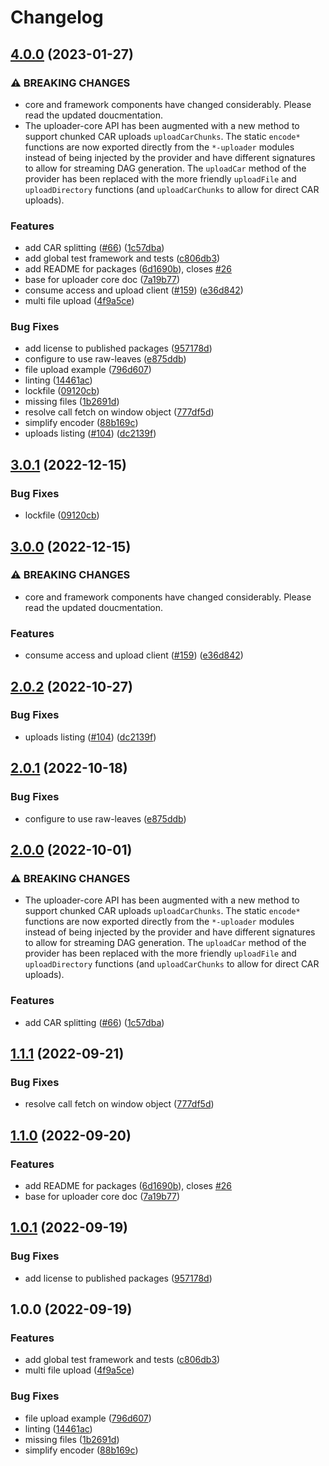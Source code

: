 # Changelog

## [4.0.0](https://github.com/web3-storage/w3ui/compare/uploader-core-v3.0.2...uploader-core-v4.0.0) (2023-01-27)


### ⚠ BREAKING CHANGES

* core and framework components have changed considerably. Please read the updated doucmentation.
* The uploader-core API has been augmented with a new method to support chunked CAR uploads `uploadCarChunks`. The static `encode*` functions are now exported directly from the `*-uploader` modules instead of being injected by the provider and have different signatures to allow for streaming DAG generation. The `uploadCar` method of the provider has been replaced with the more friendly `uploadFile` and `uploadDirectory` functions (and `uploadCarChunks` to allow for direct CAR uploads).

### Features

* add CAR splitting ([#66](https://github.com/web3-storage/w3ui/issues/66)) ([1c57dba](https://github.com/web3-storage/w3ui/commit/1c57dba9ef51845927432acd3836d4c576eb39fe))
* add global test framework and tests ([c806db3](https://github.com/web3-storage/w3ui/commit/c806db31b9432ec1303e47ddaf0187ffd220ccd0))
* add README for packages ([6d1690b](https://github.com/web3-storage/w3ui/commit/6d1690b3ba557a95c4203f6f22fe5c6700626766)), closes [#26](https://github.com/web3-storage/w3ui/issues/26)
* base for uploader core doc ([7a19b77](https://github.com/web3-storage/w3ui/commit/7a19b77e2d2fbc599ad2cb3aa4e3e9ec800514a0))
* consume access and upload client ([#159](https://github.com/web3-storage/w3ui/issues/159)) ([e36d842](https://github.com/web3-storage/w3ui/commit/e36d842b1695032355ab29646c3dce6a33880517))
* multi file upload ([4f9a5ce](https://github.com/web3-storage/w3ui/commit/4f9a5ced2d3819dd5d3eb05c0a273230ff003de2))


### Bug Fixes

* add license to published packages ([957178d](https://github.com/web3-storage/w3ui/commit/957178d72cb0051c2f798793a314acd23b8f3beb))
* configure to use raw-leaves ([e875ddb](https://github.com/web3-storage/w3ui/commit/e875ddb6da931cf595e055b3049afd7f2e6f9622))
* file upload example ([796d607](https://github.com/web3-storage/w3ui/commit/796d6076bd0781c23ccaafd3d259830950f43959))
* linting ([14461ac](https://github.com/web3-storage/w3ui/commit/14461acf82ec05b7a856dee37f62026c07ba0d9f))
* lockfile ([09120cb](https://github.com/web3-storage/w3ui/commit/09120cb93d550fc8e1f7df39cb7585fefc3f4dca))
* missing files ([1b2691d](https://github.com/web3-storage/w3ui/commit/1b2691d604a5b2fba4ac08b357a64cb48beecbad))
* resolve call fetch on window object ([777df5d](https://github.com/web3-storage/w3ui/commit/777df5dbbd3aaa890a095c7eb39d74633505690e))
* simplify encoder ([88b169c](https://github.com/web3-storage/w3ui/commit/88b169cd58393e53235c75d60a1d0c116d3d21e0))
* uploads listing ([#104](https://github.com/web3-storage/w3ui/issues/104)) ([dc2139f](https://github.com/web3-storage/w3ui/commit/dc2139f5e00c9195c480ce5c98a78b4296713ac7))

## [3.0.1](https://github.com/web3-storage/w3ui/compare/uploader-core-v3.0.0...uploader-core-v3.0.1) (2022-12-15)


### Bug Fixes

* lockfile ([09120cb](https://github.com/web3-storage/w3ui/commit/09120cb93d550fc8e1f7df39cb7585fefc3f4dca))

## [3.0.0](https://github.com/web3-storage/w3ui/compare/uploader-core-v2.0.2...uploader-core-v3.0.0) (2022-12-15)


### ⚠ BREAKING CHANGES

* core and framework components have changed considerably. Please read the updated doucmentation.

### Features

* consume access and upload client ([#159](https://github.com/web3-storage/w3ui/issues/159)) ([e36d842](https://github.com/web3-storage/w3ui/commit/e36d842b1695032355ab29646c3dce6a33880517))

## [2.0.2](https://github.com/web3-storage/w3ui/compare/uploader-core-v2.0.1...uploader-core-v2.0.2) (2022-10-27)


### Bug Fixes

* uploads listing ([#104](https://github.com/web3-storage/w3ui/issues/104)) ([dc2139f](https://github.com/web3-storage/w3ui/commit/dc2139f5e00c9195c480ce5c98a78b4296713ac7))

## [2.0.1](https://github.com/web3-storage/w3ui/compare/uploader-core-v2.0.0...uploader-core-v2.0.1) (2022-10-18)


### Bug Fixes

* configure to use raw-leaves ([e875ddb](https://github.com/web3-storage/w3ui/commit/e875ddb6da931cf595e055b3049afd7f2e6f9622))

## [2.0.0](https://github.com/web3-storage/w3ui/compare/uploader-core-v1.1.1...uploader-core-v2.0.0) (2022-10-01)


### ⚠ BREAKING CHANGES

* The uploader-core API has been augmented with a new method to support chunked CAR uploads `uploadCarChunks`. The static `encode*` functions are now exported directly from the `*-uploader` modules instead of being injected by the provider and have different signatures to allow for streaming DAG generation. The `uploadCar` method of the provider has been replaced with the more friendly `uploadFile` and `uploadDirectory` functions (and `uploadCarChunks` to allow for direct CAR uploads).

### Features

* add CAR splitting ([#66](https://github.com/web3-storage/w3ui/issues/66)) ([1c57dba](https://github.com/web3-storage/w3ui/commit/1c57dba9ef51845927432acd3836d4c576eb39fe))

## [1.1.1](https://github.com/web3-storage/w3ui/compare/uploader-core-v1.1.0...uploader-core-v1.1.1) (2022-09-21)


### Bug Fixes

* resolve call fetch on window object ([777df5d](https://github.com/web3-storage/w3ui/commit/777df5dbbd3aaa890a095c7eb39d74633505690e))

## [1.1.0](https://github.com/web3-storage/w3ui/compare/uploader-core-v1.0.1...uploader-core-v1.1.0) (2022-09-20)


### Features

* add README for packages ([6d1690b](https://github.com/web3-storage/w3ui/commit/6d1690b3ba557a95c4203f6f22fe5c6700626766)), closes [#26](https://github.com/web3-storage/w3ui/issues/26)
* base for uploader core doc ([7a19b77](https://github.com/web3-storage/w3ui/commit/7a19b77e2d2fbc599ad2cb3aa4e3e9ec800514a0))

## [1.0.1](https://github.com/web3-storage/w3ui/compare/uploader-core-v1.0.0...uploader-core-v1.0.1) (2022-09-19)


### Bug Fixes

* add license to published packages ([957178d](https://github.com/web3-storage/w3ui/commit/957178d72cb0051c2f798793a314acd23b8f3beb))

## 1.0.0 (2022-09-19)


### Features

* add global test framework and tests ([c806db3](https://github.com/web3-storage/w3ui/commit/c806db31b9432ec1303e47ddaf0187ffd220ccd0))
* multi file upload ([4f9a5ce](https://github.com/web3-storage/w3ui/commit/4f9a5ced2d3819dd5d3eb05c0a273230ff003de2))


### Bug Fixes

* file upload example ([796d607](https://github.com/web3-storage/w3ui/commit/796d6076bd0781c23ccaafd3d259830950f43959))
* linting ([14461ac](https://github.com/web3-storage/w3ui/commit/14461acf82ec05b7a856dee37f62026c07ba0d9f))
* missing files ([1b2691d](https://github.com/web3-storage/w3ui/commit/1b2691d604a5b2fba4ac08b357a64cb48beecbad))
* simplify encoder ([88b169c](https://github.com/web3-storage/w3ui/commit/88b169cd58393e53235c75d60a1d0c116d3d21e0))
